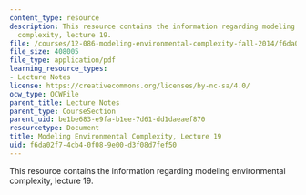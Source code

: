 ```yaml
---
content_type: resource
description: This resource contains the information regarding modeling environmental
  complexity, lecture 19.
file: /courses/12-086-modeling-environmental-complexity-fall-2014/f6da02f74cb40f089e00d3f08d7fef50_MIT12_086F14_networks.pdf
file_size: 408005
file_type: application/pdf
learning_resource_types:
- Lecture Notes
license: https://creativecommons.org/licenses/by-nc-sa/4.0/
ocw_type: OCWFile
parent_title: Lecture Notes
parent_type: CourseSection
parent_uid: be1be683-e9fa-b1ee-7d61-dd1daeaef870
resourcetype: Document
title: Modeling Environmental Complexity, Lecture 19
uid: f6da02f7-4cb4-0f08-9e00-d3f08d7fef50
---
```

This resource contains the information regarding modeling environmental complexity, lecture 19.